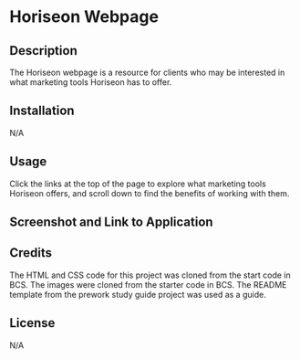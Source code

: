 # Horiseon Webpage

## Description

The Horiseon webpage is a resource for clients who may be interested in what marketing tools Horiseon has to offer.

## Installation

N/A

## Usage

Click the links at the top of the page to explore what marketing tools Horiseon offers, and scroll down to find the benefits of working with them.

## Screenshot and Link to Application

## Credits

The HTML and CSS code for this project was cloned from the start code in BCS. The images were cloned from the starter code in BCS. The README template from the prework study guide project was used as a guide.

## License

N/A
